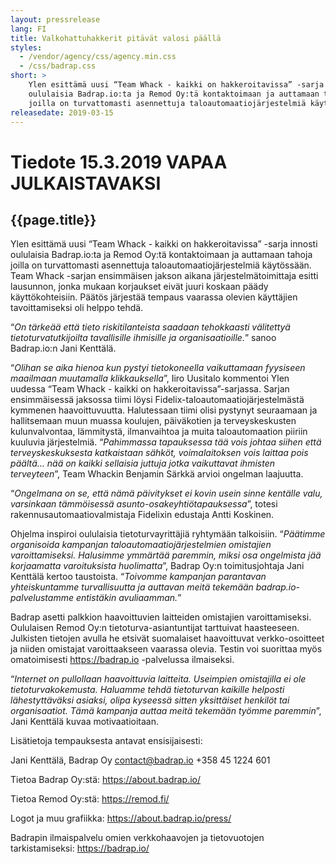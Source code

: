 ```yaml
---
layout: pressrelease
lang: FI
title: Valkohattuhakkerit pitävät valosi päällä
styles:
  - /vendor/agency/css/agency.min.css
  - /css/badrap.css
short: >
    Ylen esittämä uusi “Team Whack - kaikki on hakkeroitavissa” -sarja innosti 
    oululaisia Badrap.io:ta ja Remod Oy:tä kontaktoimaan ja auttamaan tahoja 
    joilla on turvattomasti asennettuja taloautomaatiojärjestelmiä käytössään. 
releasedate: 2019-03-15
---
```


# Tiedote 15.3.2019 VAPAA JULKAISTAVAKSI

## {{page.title}}

Ylen esittämä uusi “Team Whack - kaikki on hakkeroitavissa” -sarja innosti oululaisia Badrap.io:ta ja Remod Oy:tä kontaktoimaan ja auttamaan tahoja joilla on turvattomasti asennettuja taloautomaatiojärjestelmiä käytössään. Team Whack -sarjan ensimmäisen jakson aikana järjestelmätoimittaja esitti lausunnon, jonka mukaan korjaukset eivät juuri koskaan päädy käyttökohteisiin. Päätös järjestää tempaus vaarassa olevien käyttäjien tavoittamiseksi oli helppo tehdä.

“*On tärkeää että tieto riskitilanteista saadaan tehokkaasti välitettyä tietoturvatutkijoilta tavallisille ihmisille ja organisaatioille.*” sanoo Badrap.io:n Jani Kenttälä.

“*Olihan se aika hienoa kun pystyi tietokoneella vaikuttamaan fyysiseen maailmaan muutamalla klikkauksella*”, Iiro Uusitalo kommentoi Ylen uudessa “Team Whack - kaikki on hakkeroitavissa”-sarjassa. Sarjan ensimmäisessä jaksossa tiimi löysi Fidelix-taloautomaatiojärjestelmästä kymmenen haavoittuvuutta. Halutessaan tiimi olisi pystynyt seuraamaan ja hallitsemaan muun muassa koulujen, päiväkotien ja terveyskeskusten kulunvalvontaa, lämmitystä, ilmanvaihtoa ja muita taloautomaation piiriin kuuluvia järjestelmiä. “*Pahimmassa tapauksessa tää vois johtaa siihen että terveyskeskuksesta katkaistaan sähköt, voimalaitoksen vois laittaa pois päältä… nää on kaikki sellaisia juttuja jotka vaikuttavat ihmisten terveyteen*”, Team Whackin Benjamin Särkkä arvioi ongelman laajuutta.

“*Ongelmana on se, että nämä päivitykset ei kovin usein sinne kentälle valu, varsinkaan tämmöisessä asunto-osakeyhtiötapauksessa*”, totesi rakennusautomaatiovalmistaja Fidelixin edustaja Antti Koskinen.

Ohjelma inspiroi oululaisia tietoturvayrittäjiä ryhtymään talkoisiin. “*Päätimme organisoida kampanjan taloautomaatiojärjestelmien omistajien varoittamiseksi. Halusimme ymmärtää paremmin, miksi osa ongelmista jää korjaamatta varoituksista huolimatta*”, Badrap Oy:n toimitusjohtaja Jani Kenttälä kertoo taustoista. “*Toivomme kampanjan parantavan yhteiskuntamme turvallisuutta ja auttavan meitä tekemään badrap.io-palvelustamme entistäkin avuliaamman.*”

Badrap asetti palkkion haavoittuvien laitteiden omistajien varoittamiseksi. Oululaisen Remod Oy:n tietoturva-asiantuntijat tarttuivat haasteeseen. Julkisten tietojen avulla he etsivät suomalaiset haavoittuvat verkko-osoitteet ja niiden omistajat varoittaakseen vaarassa olevia. Testin voi suorittaa myös omatoimisesti <https://badrap.io> -palvelussa ilmaiseksi.

“*Internet on pullollaan haavoittuvia laitteita. Useimpien omistajilla ei ole tietoturvakokemusta. Haluamme tehdä tietoturvan kaikille helposti lähestyttäväksi asiaksi, olipa kyseessä sitten yksittäiset henkilöt tai organisaatiot. Tämä kampanja auttaa meitä tekemään työmme paremmin*”, Jani Kenttälä kuvaa motivaatioitaan.

Lisätietoja tempauksesta antavat ensisijaisesti:

Jani Kenttälä, Badrap Oy
contact@badrap.io
+358 45 1224 601

Tietoa Badrap Oy:stä: <https://about.badrap.io/>

Tietoa Remod Oy:stä: <https://remod.fi/>

Logot ja muu grafiikka: <https://about.badrap.io/press/>

Badrapin ilmaispalvelu omien verkkohaavojen ja tietovuotojen tarkistamiseksi: <https://badrap.io/>
